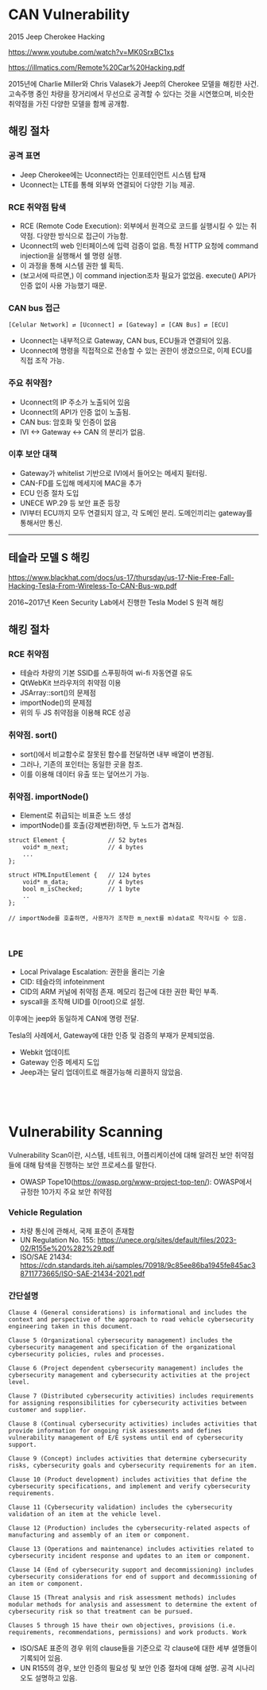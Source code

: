 CAN Vulnerability
==================
2015 Jeep Cherokee Hacking
&nbsp;

https://www.youtube.com/watch?v=MK0SrxBC1xs
&nbsp;

https://illmatics.com/Remote%20Car%20Hacking.pdf
&nbsp;

2015년에 Charlie Miller와 Chris Valasek가 Jeep의 Cherokee 모델을 해킹한 사건. 고속주행 중인 차량을 장거리에서 무선으로 공격할 수 있다는 것을 시연했으며, 비슷한 취약점을 가진 다양한 모델을 함께 공개함.
&nbsp;
&nbsp;

## 해킹 절차
### 공격 표면
- Jeep Cherokee에는 Uconnect라는 인포테인먼트 시스템 탑재
- Uconnect는 LTE를 통해 외부와 연결되어 다양한 기능 제공.
&nbsp;
&nbsp;

### RCE 취약점 탐색
- RCE (Remote Code Execution): 외부에서 원격으로 코드를 실행시킬 수 있는 취약점. 다양한 방식으로 접근이 가능함.
- Uconnect의 web 인터페이스에 입력 검증이 없음. 특정 HTTP 요청에 command injection을 실행해서 쉘 명령 실행.
- 이 과정을 통해 시스템 권한 쉘 획득.
- (보고서에 따르면,) 이 command injection조차 필요가 없었음. execute() API가 인증 없이 사용 가능했기 때문.
&nbsp;
&nbsp;

### CAN bus 접근
```
[Celular Network] ⇄ [Uconnect] ⇄ [Gateway] ⇄ [CAN Bus] ⇄ [ECU]
```
- Uconnect는 내부적으로 Gateway, CAN bus, ECU들과 연결되어 있음. 
- Uconnect에 명령을 직접적으로 전송할 수 있는 권한이 생겼으므로, 이제 ECU를 직접 조작 가능.
&nbsp;
&nbsp;

### 주요 취약점?
- Uconnect의 IP 주소가 노출되어 있음
- Uconnect의 API가 인증 없이 노출됨.
- CAN bus: 암호화 및 인증이 없음
- IVI <-> Gateway <-> CAN 의 분리가 없음.
&nbsp;
&nbsp;

### 이후 보안 대책
- Gateway가 whitelist 기반으로 IVI에서 들어오는 메세지 필터링.
- CAN-FD를 도입해 메세지에 MAC을 추가
- ECU 인증 절차 도입
- UNECE WP.29 등 보안 표준 등장
- IVI부터 ECU까지 모두 연결되지 않고, 각 도메인 분리. 도메인끼리는 gateway를 통해서만 통신.
&nbsp;
&nbsp;
---
## 테슬라 모델 S 해킹

https://www.blackhat.com/docs/us-17/thursday/us-17-Nie-Free-Fall-Hacking-Tesla-From-Wireless-To-CAN-Bus-wp.pdf

2016~2017년 Keen Security Lab에서 진행한 Tesla Model S 원격 해킹
&nbsp;
&nbsp;

## 해킹 절차

### RCE 취약점
- 테슬라 차량의 기본 SSID를 스푸핑하여 wi-fi 자동연결 유도
- QtWebKit 브라우저의 취약점 이용
- JSArray::sort()의 문제점
- importNode()의 문제점
- 위의 두 JS 취약점을 이용해 RCE 성공
&nbsp;
&nbsp;

### 취약점. sort()
- sort()에서 비교함수로 잘못된 함수를 전달하면 내부 배열이 변경됨.
- 그러나, 기존의 포인터는 동일한 곳을 참조.
- 이를 이용해 데이터 유출 또는 덮어쓰기 가능.
&nbsp;
&nbsp;

### 취약점. importNode()
- Element로 취급되는 비표준 노드 생성
- importNode()를 호출(강제변환)하면, 두 노드가 겹쳐짐.
```
struct Element {            // 52 bytes
    void* m_next;           // 4 bytes
    ...
};

struct HTMLInputElement {   // 124 bytes
    void* m_data;           // 4 bytes
    bool m_isChecked;       // 1 byte
    ..
};

// importNode를 호출하면, 사용자가 조작한 m_next를 m)data로 착각시킬 수 있음.
```
&nbsp;
&nbsp;

### LPE
- Local Privalage Escalation: 권한을 올리는 기술
- CID: 테슬라의 infoteinment
- CID의 ARM 커널에 취약점 존재. 메모리 접근에 대한 권한 확인 부족.
- syscall을 조작해 UID를 0(root)으로 설정.
&nbsp;
&nbsp;

이후에는 jeep와 동일하게 CAN에 명령 전달.
&nbsp;
&nbsp;

Tesla의 사례에서, Gateway에 대한 인증 및 검증의 부재가 문제되었음.
- Webkit 업데이트
- Gateway 인증 메세지 도입
- Jeep과는 달리 업데이트로 해결가능해 리콜하지 않았음.


&nbsp;
&nbsp;
---

# Vulnerability Scanning

Vulnerability Scan이란, 시스템, 네트워크, 어플리케이션에 대해 알려진 보안 취약점들에 대해 탐색을 진행하는 보안 프로세스를 말한다.
- OWASP Tope10(https://owasp.org/www-project-top-ten/): OWASP에서 규정한 10가지 주요 보안 취약점
&nbsp;
&nbsp;

### Vehicle Regulation
- 차량 통신에 관해서, 국제 표준이 존재함
- UN Regulation No. 155: https://unece.org/sites/default/files/2023-02/R155e%20%282%29.pdf
- ISO/SAE 21434: https://cdn.standards.iteh.ai/samples/70918/9c85ee86ba1945fe845ac38711773665/ISO-SAE-21434-2021.pdf
&nbsp;
&nbsp;

### 간단설명
```
Clause 4 (General considerations) is informational and includes the context and perspective of the approach to road vehicle cybersecurity engineering taken in this document.

Clause 5 (Organizational cybersecurity management) includes the cybersecurity management and specification of the organizational cybersecurity policies, rules and processes.

Clause 6 (Project dependent cybersecurity management) includes the cybersecurity management and cybersecurity activities at the project level.

Clause 7 (Distributed cybersecurity activities) includes requirements for assigning responsibilities for cybersecurity activities between customer and supplier.

Clause 8 (Continual cybersecurity activities) includes activities that provide information for ongoing risk assessments and defines vulnerability management of E/E systems until end of cybersecurity support.

Clause 9 (Concept) includes activities that determine cybersecurity risks, cybersecurity goals and cybersecurity requirements for an item.

Clause 10 (Product development) includes activities that define the cybersecurity specifications, and implement and verify cybersecurity requirements.

Clause 11 (Cybersecurity validation) includes the cybersecurity validation of an item at the vehicle level.

Clause 12 (Production) includes the cybersecurity-related aspects of manufacturing and assembly of an item or component.

Clause 13 (Operations and maintenance) includes activities related to cybersecurity incident response and updates to an item or component.

Clause 14 (End of cybersecurity support and decommissioning) includes cybersecurity considerations for end of support and decommissioning of an item or component.

Clause 15 (Threat analysis and risk assessment methods) includes modular methods for analysis and assessment to determine the extent of cybersecurity risk so that treatment can be pursued.

Clauses 5 through 15 have their own objectives, provisions (i.e. requirements, recommendations, permissions) and work products. Work
```
- ISO/SAE 표준의 경우 위의 clause들을 기준으로 각 clause에 대한 세부 셜명들이 기록되어 있음.
- UN R155의 경우, 보안 인증의 필요성 및 보안 인증 절차에 대해 설명. 공격 시나리오도 설명하고 있음.
